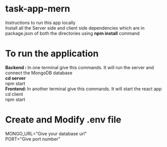 # task-app-mern
Instructions to run this app locally <br />
Install all the Server side and client side dependencies which are in package.json of both the directories using <b>npm install</b> command <br />
<h1>To run the application</h1>
<b>Backend : </b>
In one terminal give this commands. It will run the server and connect the MongoDB database <br />
<b>cd server</b><br />
npm start <br />
<b>Frontend: </b>
In another terminal give this commands. It will start the react app <br />
cd client <br />
npm start <br />
<h1>Create and Modify .env file</h1>
MONGO_URL="Give your database url" <br />
PORT="Give port number" <br />



